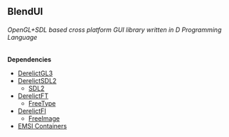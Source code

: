 BlendUI
-------
###### OpenGL+SDL based cross platform GUI library written in D Programming Language

**Dependencies**
- [DerelictGL3](https://github.com/DerelictOrg/DerelictGL3)
- [DerelictSDL2](https://github.com/DerelictOrg/DerelictSDL2)
	- [SDL2](https://www.libsdl.org)
- [DerelictFT](https://github.com/DerelictOrg/DerelictFT)
	- [FreeType](https://www.freetype.org)
- [DerelictFI](https://github.com/DerelictOrg/DerelictFI)
	- [FreeImage](http://freeimage.sourceforge.net)
- [EMSI Containers](https://github.com/dlang-community/containers)
